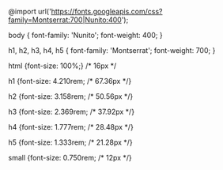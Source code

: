 @import url('https://fonts.googleapis.com/css?family=Montserrat:700|Nunito:400');

body {
  font-family: 'Nunito';
  font-weight: 400;
}

h1, h2, h3, h4, h5 {
  font-family: 'Montserrat';
  font-weight: 700;
}

html {font-size: 100%;} /* 16px */

h1 {font-size: 4.210rem; /* 67.36px */}

h2 {font-size: 3.158rem; /* 50.56px */}

h3 {font-size: 2.369rem; /* 37.92px */}

h4 {font-size: 1.777rem; /* 28.48px */}

h5 {font-size: 1.333rem; /* 21.28px */}

small {font-size: 0.750rem; /* 12px */}
